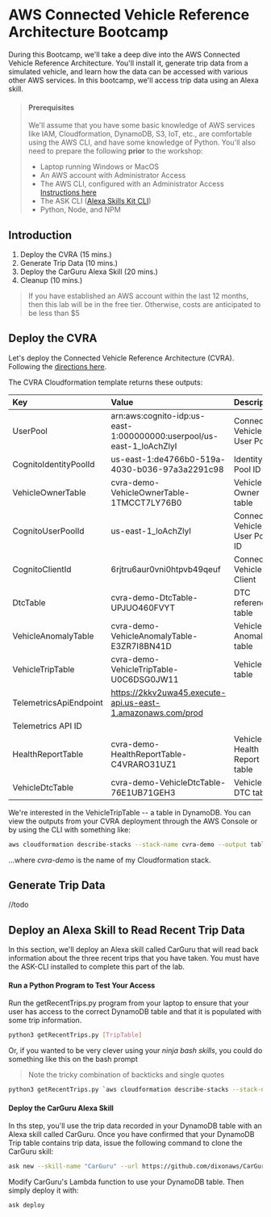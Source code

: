 # AWS Connected Vehicle Reference Architecture Bootcamp
During this Bootcamp, we'll take a deep dive into the AWS 
Connected Vehicle Reference Architecture. You'll install it, 
generate trip data from a simulated vehicle, and learn how 
the data can be accessed with various other AWS services. In 
this bootcamp, we'll access trip data using an Alexa skill.

> #### Prerequisites
>We'll assume that you have some basic knowledge of AWS 
services like IAM, Cloudformation, DynamoDB, S3, IoT, etc., 
are comfortable using the AWS CLI, and have some knowledge 
of Python. You'll also need to prepare the following <b>prior</b> 
to the workshop: 
>* Laptop running Windows or MacOS
>* An AWS account with Administrator Access
>* The AWS CLI, configured with an Administrator Access [Instructions here](https://docs.aws.amazon.com/cli/latest/userguide/installing.html)
>* The ASK CLI ([Alexa Skills Kit CLI](https://developer.amazon.com/docs/smapi/quick-start-alexa-skills-kit-command-line-interface.html#step-1-prerequisites-for-using-ask-cli))
>* Python, Node, and NPM

## Introduction
1. Deploy the CVRA (15 mins.)
2. Generate Trip Data (10 mins.)
3. Deploy the CarGuru Alexa Skill (20 mins.)
4. Cleanup (10 mins.)

> If you have established an AWS account within the last 12 months, then this lab will be in the free tier. Otherwise, costs are anticipated to be less than $5

## Deploy the CVRA
Let's deploy the Connected Vehicle Reference Architecture (CVRA). Following the [directions here](https://docs.aws.amazon.com/solutions/latest/connected-vehicle-solution/deployment.html).
 
The CVRA Cloudformation template returns these outputs:

Key|Value|Description
|:---|:---|:---
UserPool|arn:aws:cognito-idp:us-east-1:000000000:userpool/us-east-1_loAchZlyI|Connected Vehicle User Pool|
CognitoIdentityPoolId|us-east-1:de4766b0-519a-4030-b036-97a3a2291c98|	Identity Pool ID
VehicleOwnerTable|	cvra-demo-VehicleOwnerTable-1TMCCT7LY76B0|	Vehicle Owner table
CognitoUserPoolId|	us-east-1_loAchZlyI|	Connected Vehicle User Pool ID
CognitoClientId|	6rjtru6aur0vni0htpvb49qeuf|	Connected Vehicle Client
DtcTable|	cvra-demo-DtcTable-UPJUO460FVYT|	DTC reference table
VehicleAnomalyTable|	cvra-demo-VehicleAnomalyTable-E3ZR7I8BN41D|	Vehicle Anomaly table
VehicleTripTable|	cvra-demo-VehicleTripTable-U0C6DSG0JW11|	Vehicle Trip table
TelemetricsApiEndpoint|	https://2kkv2uwa45.execute-api.us-east-1.amazonaws.com/prod
Telemetrics API ID|
HealthReportTable|	cvra-demo-HealthReportTable-C4VRARO31UZ1|	Vehicle Health Report table
VehicleDtcTable|	cvra-demo-VehicleDtcTable-76E1UB71GEH3|	Vehicle DTC table

We're interested in the VehicleTripTable -- a table in DynamoDB. You can view the outputs from your CVRA deployment through the AWS Console or by using the CLI with something like:
```bash
aws cloudformation describe-stacks --stack-name cvra-demo --output table --query 'Stacks[*].Outputs[*]'
```
...where <i>cvra-demo</i> is the name of my Cloudformation stack.
 
## Generate Trip Data
//todo

## Deploy an Alexa Skill to Read Recent Trip Data
In this section, we'll deploy an Alexa skill called CarGuru that will read back information about the three recent trips that you have taken. You must have the ASK-CLI installed to complete this part of the lab.

#### Run a Python Program to Test Your Access
Run the getRecentTrips.py program from your laptop to ensure that your user has access to the correct DynamoDB table and that it is populated with some trip information.
```bash
python3 getRecentTrips.py [TripTable]
```

Or, if you wanted to be very clever using your <i>ninja bash skills</i>, you could do something like this on the bash prompt 
> Note the tricky combination of backticks and single quotes
```bash
python3 getRecentTrips.py `aws cloudformation describe-stacks --stack-name cvra-demo --output table --query 'Stacks[*].Outputs[*]' |grep 'Vehicle Trip table' |awk -F "|" '{print $4}'`
```



#### Deploy the CarGuru Alexa Skill
In ths step, you'll use the trip data recorded in your DynamoDB table with an Alexa skill called CarGuru.
Once you have confirmed that your DynamoDB Trip table contains trip data, issue the following command to clone the CarGuru skill:

```bash
ask new --skill-name "CarGuru" --url https://github.com/dixonaws/CarGuru.git  
```

Modify CarGuru's Lambda function to use your DynamoDB table. Then simply deploy it with:
```bash
ask deploy
``` 